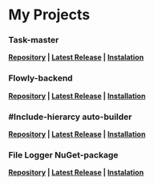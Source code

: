 # My Projects

### Task-master
**[Repository](https://github.com/stbestichhh/task-master-cli) | [Latest Release](https://github.com/stbestichhh/task-master-cli/releases/tag/v0.0.5) | [Instalation](https://github.com/stbestichhh/task-master-cli/blob/master/README.md#installation)**

### Flowly-backend
**[Repository](https://github.com/stbestichhh/Flowly-backend) | [Latest Release](https://github.com/stbestichhh/Flowly-backend/releases/tag/v0.0.1) | [Installation](https://github.com/stbestichhh/Flowly-backend?tab=readme-ov-file#installation)**

### #Include-hierarcy auto-builder 
 **[Repository](https://github.com/stbestichhh/include-hierarcy_Auto-Builder) | [Latest Release](https://github.com/stbestichhh/include-hierarcy_Auto-Builder/releases/tag/v2.0.0) | [Installation](https://github.com/stbestichhh/include-hierarcy_Auto-Builder/releases/download/v2.0.0/autoincludeHierarcy.exe)**

### File Logger NuGet-package
  **[Repository](https://github.com/stbestichhh/FileLogger-NuGet-package) | [Latest Release](https://github.com/stbestichhh/FileLogger-NuGet-package/releases/tag/v1.2.0) | [Instalation](https://github.com/stbestichhh/FileLogger-NuGet-package/docs/README.md#instalation)**
